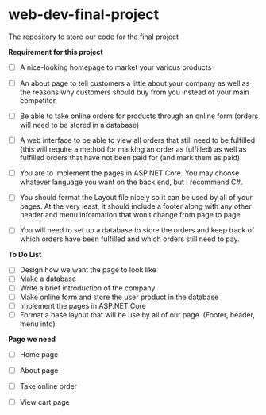 # web-dev-final-project
The repository to store our code for the final project

**Requirement for this project**
- [ ] A nice-looking homepage to market your various products
- [ ] An about page to tell customers a little about your company as well as the reasons why customers should buy from you instead of your main competitor
- [ ] Be able to take online orders for products through an online form (orders will need to be stored in a database)
- [ ] A web interface to be able to view all orders that still need to be fulfilled (this will require a method for marking an order as fulfilled) as well as fulfilled orders that have not been paid for (and mark them as paid).

- [ ] You are to implement the pages in ASP.NET Core.  You may choose whatever language you want on the back end, but I recommend C#.
- [ ] You should format the Layout file nicely so it can be used by all of your pages.  At the very least, it should include a footer along with any other header and menu information that won’t change from page to page
- [ ] You will need to set up a database to store the orders and keep track of which orders have been fulfilled and which orders still need to pay.


**To Do List**
- [ ] Design how we want the page to look like
- [ ] Make a database
- [ ] Write a brief introduction of the company
- [ ] Make online form and store the user product in the database
- [ ] Implement the pages in ASP.NET Core
- [ ] Format a base layout that will be use by all of our page. (Footer, header, menu info)

**Page we need**
- [ ] Home page
- [ ] About page
- [ ] Take online order
- [ ] View cart page
      
